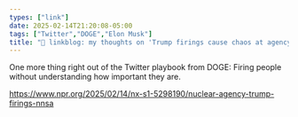 ```yaml
---
types: ["link"]
date: 2025-02-14T21:20:08-05:00
tags: ["Twitter","DOGE","Elon Musk"]
title: "🔗 linkblog: my thoughts on 'Trump firings cause chaos at agency responsible for America's nuclear weapons'"
---
```

One more thing right out of the Twitter playbook from DOGE: Firing people without understanding how important they are.

https://www.npr.org/2025/02/14/nx-s1-5298190/nuclear-agency-trump-firings-nnsa
